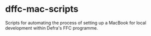 # dffc-mac-scripts
Scripts for automating the process of setting up a MacBook for local development within Defra's FFC programme.
